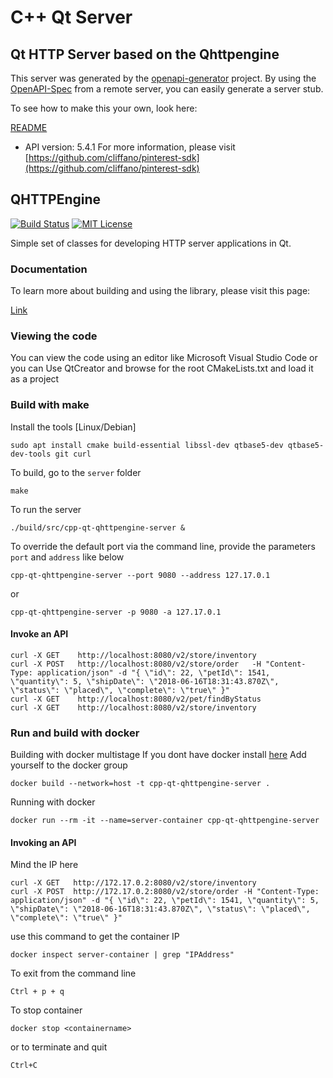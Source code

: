 # C++ Qt Server

## Qt HTTP Server based on the Qhttpengine

This server was generated by the [openapi-generator](https://openapi-generator.tech) project.
By using the [OpenAPI-Spec](https://github.com/OAI/OpenAPI-Specification) from a remote server, you can easily generate a server stub.

To see how to make this your own, look here:

[README]((https://openapi-generator.tech))

- API version: 5.4.1
For more information, please visit [https://github.com/cliffano/pinterest-sdk](https://github.com/cliffano/pinterest-sdk)

## QHTTPEngine

[![Build Status](https://travis-ci.org/nitroshare/qhttpengine.svg?branch=master)](https://travis-ci.org/nitroshare/qhttpengine)
[![MIT License](http://img.shields.io/badge/license-MIT-blue.svg?style=flat)](http://opensource.org/licenses/MIT)

Simple set of classes for developing HTTP server applications in Qt.

### Documentation

To learn more about building and using the library, please visit this page:

[Link](https://ci.quickmediasolutions.com/job/qhttpengine-documentation/doxygen)

### Viewing the code

You can view the code using an editor like Microsoft Visual Studio Code or you can
Use QtCreator and browse for the root CMakeLists.txt and load it as a project

### Build with make

Install the tools [Linux/Debian]

```shell
sudo apt install cmake build-essential libssl-dev qtbase5-dev qtbase5-dev-tools git curl
```

To build, go to the `server` folder

```shell
make
```

To run the server

```shell
./build/src/cpp-qt-qhttpengine-server &
```

To override the default port via the command line, provide the parameters `port` and `address` like below

```shell
cpp-qt-qhttpengine-server --port 9080 --address 127.17.0.1
```
or

```shell
cpp-qt-qhttpengine-server -p 9080 -a 127.17.0.1
```

#### Invoke an API

```shell
curl -X GET    http://localhost:8080/v2/store/inventory
curl -X POST   http://localhost:8080/v2/store/order   -H "Content-Type: application/json" -d "{ \"id\": 22, \"petId\": 1541, \"quantity\": 5, \"shipDate\": \"2018-06-16T18:31:43.870Z\", \"status\": \"placed\", \"complete\": \"true\" }"
curl -X GET    http://localhost:8080/v2/pet/findByStatus
curl -X GET    http://localhost:8080/v2/store/inventory
```

### Run and build with docker

Building with docker multistage
If you dont have docker install [here](https://docs.docker.com/install)
Add yourself to the docker group

```shell
docker build --network=host -t cpp-qt-qhttpengine-server .
```

Running with docker

```shell
docker run --rm -it --name=server-container cpp-qt-qhttpengine-server
```

#### Invoking an API

Mind the IP here

```shell
curl -X GET   http://172.17.0.2:8080/v2/store/inventory
curl -X POST  http://172.17.0.2:8080/v2/store/order -H "Content-Type: application/json" -d "{ \"id\": 22, \"petId\": 1541, \"quantity\": 5, \"shipDate\": \"2018-06-16T18:31:43.870Z\", \"status\": \"placed\", \"complete\": \"true\" }"
```

use this command to get the container IP

```shell
docker inspect server-container | grep "IPAddress"
```

To exit from the command line

```shell
Ctrl + p + q
```

To stop container

```shell
docker stop <containername>
```

or to terminate and quit

```shell
Ctrl+C
```
